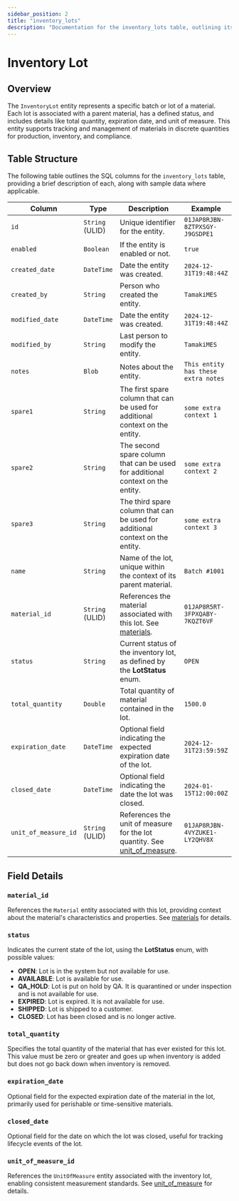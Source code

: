 ```yaml
---
sidebar_position: 2
title: "inventory_lots"
description: "Documentation for the inventory_lots table, outlining its columns and structure."
---
```


# Inventory Lot

## Overview

The `InventoryLot` entity represents a specific batch or lot of a material. Each lot is associated with a parent
material, has a defined status, and includes details like total quantity, expiration date, and unit of measure. This
entity supports tracking and management of materials in discrete quantities for production, inventory, and compliance.

## Table Structure

The following table outlines the SQL columns for the `inventory_lots` table, providing a brief description of each, along
with sample data where applicable.

| Column               | Type            | Description                                                                                                                          | Example                             |
| -------------------- | --------------- | ------------------------------------------------------------------------------------------------------------------------------------ | ----------------------------------- |
| `id`                 | `String` (ULID) | Unique identifier for the entity.                                                                                                    | `01JAP8RJBN-8ZTPXSGY-J9GSDPE1`      |
| `enabled`            | `Boolean`       | If the entity is enabled or not.                                                                                                     | `true`                              |
| `created_date`       | `DateTime`      | Date the entity was created.                                                                                                         | `2024-12-31T19:48:44Z`              |
| `created_by`         | `String`        | Person who created the entity.                                                                                                       | `TamakiMES`                         |
| `modified_date`      | `DateTime`      | Date the entity was created.                                                                                                         | `2024-12-31T19:48:44Z`              |
| `modified_by`        | `String`        | Last person to modify the entity.                                                                                                    | `TamakiMES`                         |
| `notes`              | `Blob`          | Notes about the entity.                                                                                                              | `This entity has these extra notes` |
| `spare1`             | `String`        | The first spare column that can be used for additional context on the entity.                                                        | `some extra context 1`              |
| `spare2`             | `String`        | The second spare column that can be used for additional context on the entity.                                                       | `some extra context 2`              |
| `spare3`             | `String`        | The third spare column that can be used for additional context on the entity.                                                        | `some extra context 3`              |
| `name`               | `String`        | Name of the lot, unique within the context of its parent material.                                                                   | `Batch #1001`                       |
| `material_id`        | `String` (ULID) | References the material associated with this lot. See [materials](../material-model/material).                                       | `01JAP8R5RT-3FPXQABY-7KQZT6VF`      |
| `status`             | `String`        | Current status of the inventory lot, as defined by the **LotStatus** enum.                                                           | `OPEN`                              |
| `total_quantity`     | `Double`        | Total quantity of material contained in the lot.                                                                                     | `1500.0`                            |
| `expiration_date`    | `DateTime`      | Optional field indicating the expected expiration date of the lot.                                                                   | `2024-12-31T23:59:59Z`              |
| `closed_date`        | `DateTime`      | Optional field indicating the date the lot was closed.                                                                               | `2024-01-15T12:00:00Z`              |
| `unit_of_measure_id` | `String` (ULID) | References the unit of measure for the lot quantity. See [unit_of_measure](../utility-models/unit-of-measure-model/unit-of-measure). | `01JAP8RJBN-4VYZUKE1-LY2QHV8X`      |

## Field Details

### `material_id`

References the `Material` entity associated with this lot, providing context about the material's characteristics and
properties.
See [materials](../material-model/material) for details.

### `status`

Indicates the current state of the lot, using the **LotStatus** enum, with possible values:

- **OPEN**: Lot is in the system but not available for use.
- **AVAILABLE**: Lot is available for use.
- **QA_HOLD**: Lot is put on hold by QA. It is quarantined or under inspection and is not available for use.
- **EXPIRED**: Lot is expired. It is not available for use.
- **SHIPPED**: Lot is shipped to a customer.
- **CLOSED**: Lot has been closed and is no longer active.

### `total_quantity`

Specifies the total quantity of the material that has ever existed for this lot. This value must be zero or greater
and goes up when inventory is added but does not go back down when inventory is removed.

### `expiration_date`

Optional field for the expected expiration date of the material in the lot, primarily used for perishable or
time-sensitive materials.

### `closed_date`

Optional field for the date on which the lot was closed, useful for tracking lifecycle events of the lot.

### `unit_of_measure_id`

References the `UnitOfMeasure` entity associated with the inventory lot, enabling consistent measurement standards.
See [unit_of_measure](../utility-models/unit-of-measure-model/unit-of-measure) for details.
